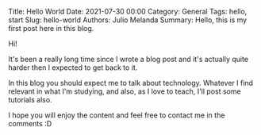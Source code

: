 Title: Hello World
Date: 2021-07-30 00:00
Category: General
Tags: hello, start
Slug: hello-world
Authors: Julio Melanda
Summary: Hello, this is my first post here in this blog.

Hi!

It's been a really long time since I wrote a blog post and it's actually quite harder then I expected to get back to it.

In this blog you should expect me to talk about technology. Whatever I find relevant in what I'm studying, and also, as I love to teach, I'll post some tutorials also.

I hope you will enjoy the content and feel free to contact me in the comments :D